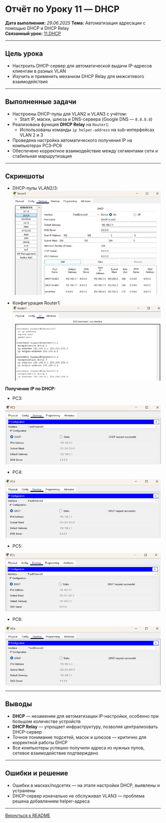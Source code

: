 # Отчёт по Уроку 11 — DHCP

**Дата выполнения:** *29.06.2025*
**Тема:** Автоматизация адресации с помощью DHCP и DHCP Relay  
**Связанный урок:** [11.DHCP](../11.DHCP/README.md)

---

## Цель урока

- Настроить DHCP-сервер для автоматической выдачи IP-адресов клиентам в разных VLAN
- Изучить и применить механизм DHCP Relay для межсетевого взаимодействия

---

## Выполненные задачи

- Настроены DHCP-пулы для VLAN2 и VLAN3 с учётом:
  - Start IP, маски, шлюза и DNS-сервера (Google DNS — `8.8.8.8`)
- Реализована функция **DHCP Relay** на `Router1`:
  - Использованы команды `ip helper-address` на sub-интерфейсах VLAN 2 и 3
- Проведена настройка автоматического получения IP на компьютерах PC3–PC6
- Обеспечено корректное взаимодействие между сегментами сети и стабильная маршрутизация

---

## Скриншоты

- DHCP-пулы VLAN2/3:
  ![DHCP-пулы для VLAN 2/3](screenshots/dhcp_vlan3.png)

- Конфигурация Router1:
  ![Router1 конфигурация](screenshots/config_router1.png)

**Получение IP по DHCP:**
- PC3: 

![PC3](screenshots/pc3_dhcp.png)
- PC4: 

![PC4](screenshots/pc4_dhcp.png)
- PC5: 

![PC5](screenshots/pc5_dhcp.png)
- PC6: 

![PC6](screenshots/pc6_dhcp.png)

---

## Выводы

- **DHCP** — незаменим для автоматизации IP-настройки, особенно при большом количестве устройств
- **DHCP Relay** — упрощает инфраструктуру, позволяя централизовать DHCP-сервер
- Точное понимание подсетей, масок и шлюзов — критично для корректной работы DHCP
- Все компьютеры успешно получили адреса из нужных пулов, сетевое взаимодействие подтверждено

---

## Ошибки и решение

- Ошибки в масках/подсетях — на этапе настройки DHCP, выявлены и устранены
- DHCP-сервер изначально не обслуживал VLAN3 — проблема решена добавлением helper-адреса

---

[Вернуться к README](./README.md)
